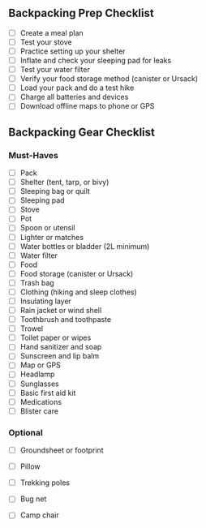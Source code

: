 ## Backpacking Prep Checklist

- [ ] Create a meal plan  
- [ ] Test your stove  
- [ ] Practice setting up your shelter  
- [ ] Inflate and check your sleeping pad for leaks  
- [ ] Test your water filter  
- [ ] Verify your food storage method (canister or Ursack)  
- [ ] Load your pack and do a test hike  
- [ ] Charge all batteries and devices  
- [ ] Download offline maps to phone or GPS  

## Backpacking Gear Checklist

### Must-Haves
- [ ] Pack  
- [ ] Shelter (tent, tarp, or bivy)  
- [ ] Sleeping bag or quilt  
- [ ] Sleeping pad  
- [ ] Stove  
- [ ] Pot  
- [ ] Spoon or utensil  
- [ ] Lighter or matches  
- [ ] Water bottles or bladder (2L minimum)  
- [ ] Water filter  
- [ ] Food  
- [ ] Food storage (canister or Ursack)  
- [ ] Trash bag  
- [ ] Clothing (hiking and sleep clothes)  
- [ ] Insulating layer  
- [ ] Rain jacket or wind shell  
- [ ] Toothbrush and toothpaste  
- [ ] Trowel  
- [ ] Toilet paper or wipes  
- [ ] Hand sanitizer and soap  
- [ ] Sunscreen and lip balm  
- [ ] Map or GPS  
- [ ] Headlamp 
- [ ] Sunglasses  
- [ ] Basic first aid kit  
- [ ] Medications  
- [ ] Blister care  

### Optional
- [ ] Groundsheet or footprint  
- [ ] Pillow  
- [ ] Trekking poles  
- [ ] Bug net  
- [ ] Camp chair

